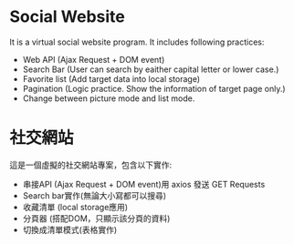 # Social Website
It is a virtual social website program. It includes following practices:
- Web API (Ajax Request + DOM event)
- Search Bar (User can search by eaither capital letter or lower case.)
- Favorite list (Add target data into local storage)
- Pagination (Logic practice. Show the information of target page only.)
- Change between picture mode and list mode.

# 社交網站
這是一個虛擬的社交網站專案，包含以下實作:
- 串接API (Ajax Request + DOM event)用 axios 發送 GET Requests
- Search bar實作(無論大小寫都可以搜尋)
- 收藏清單 (local storage應用)
- 分頁器 (搭配DOM，只顯示該分頁的資料)
- 切換成清單模式(表格實作) 
